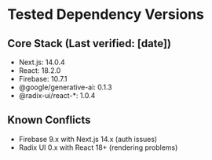 # Tested Dependency Versions

## Core Stack (Last verified: [date])
- Next.js: 14.0.4
- React: 18.2.0 
- Firebase: 10.7.1
- @google/generative-ai: 0.1.3
- @radix-ui/react-*: 1.0.4

## Known Conflicts
- Firebase 9.x with Next.js 14.x (auth issues)
- Radix UI 0.x with React 18+ (rendering problems)